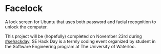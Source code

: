 Facelock
========

A lock screen for Ubuntu that uses both password and facial recognition to unlock the computer.

This project will be (hopefully) completed on November 23rd during [#sehackday](https://twitter.com/search?q=%23sehackday). SE Hack Day is a termly coding event organized by student in the Software Engineering program at The University of Waterloo.